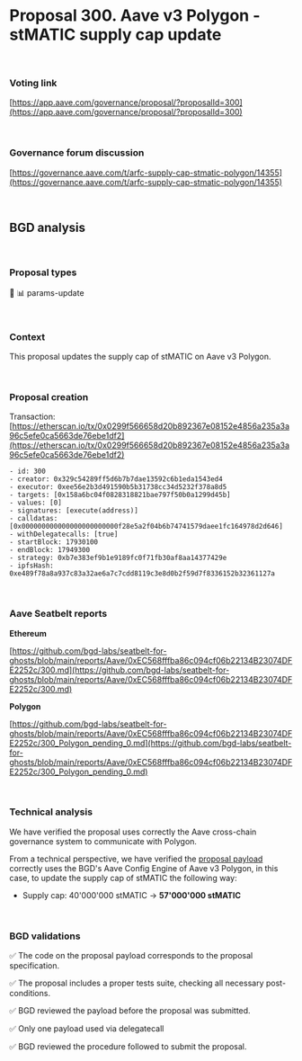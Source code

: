 # Proposal 300. Aave v3 Polygon - stMATIC supply cap update

<br>


### Voting link

[https://app.aave.com/governance/proposal/?proposalId=300](https://app.aave.com/governance/proposal/?proposalId=300)

<br>

### Governance forum discussion

[https://governance.aave.com/t/arfc-supply-cap-stmatic-polygon/14355](https://governance.aave.com/t/arfc-supply-cap-stmatic-polygon/14355)

<br>

## BGD analysis

<br>

### Proposal types

:wrench: :bar_chart: params-update

<br>

### Context

This proposal updates the supply cap of stMATIC on Aave v3 Polygon.


<br>

### Proposal creation

Transaction: [https://etherscan.io/tx/0x0299f566658d20b892367e08152e4856a235a3a96c5efe0ca5663de76ebe1df2](https://etherscan.io/tx/0x0299f566658d20b892367e08152e4856a235a3a96c5efe0ca5663de76ebe1df2)

```
- id: 300
- creator: 0x329c54289ff5d6b7b7dae13592c6b1eda1543ed4
- executor: 0xee56e2b3d491590b5b31738cc34d5232f378a8d5
- targets: [0x158a6bc04f0828318821bae797f50b0a1299d45b]
- values: [0]
- signatures: [execute(address)]
- calldatas: [0x000000000000000000000000f28e5a2f04b6b74741579daee1fc164978d2d646]
- withDelegatecalls: [true]
- startBlock: 17930100
- endBlock: 17949300
- strategy: 0xb7e383ef9b1e9189fc0f71fb30af8aa14377429e
- ipfsHash: 0xe489f78a8a937c83a32ae6a7c7cdd8119c3e8d0b2f59d7f8336152b32361127a
```

<br>

### Aave Seatbelt reports

**Ethereum**

[https://github.com/bgd-labs/seatbelt-for-ghosts/blob/main/reports/Aave/0xEC568fffba86c094cf06b22134B23074DFE2252c/300.md](https://github.com/bgd-labs/seatbelt-for-ghosts/blob/main/reports/Aave/0xEC568fffba86c094cf06b22134B23074DFE2252c/300.md)

**Polygon**

[https://github.com/bgd-labs/seatbelt-for-ghosts/blob/main/reports/Aave/0xEC568fffba86c094cf06b22134B23074DFE2252c/300_Polygon_pending_0.md](https://github.com/bgd-labs/seatbelt-for-ghosts/blob/main/reports/Aave/0xEC568fffba86c094cf06b22134B23074DFE2252c/300_Polygon_pending_0.md)

<br>

### Technical analysis

We have verified the proposal uses correctly the Aave cross-chain governance system to communicate with Polygon.

From a technical perspective, we have verified the [proposal payload](https://polygonscan.com/address/0xf28e5a2f04b6b74741579daee1fc164978d2d646#code#F1#L31) correctly uses the BGD's Aave Config Engine of Aave v3 Polygon, in this case, to update the supply cap of stMATIC the following way:
- Supply cap: 40'000'000 stMATIC -> **57'000'000 stMATIC**

<br>

### BGD validations

:white_check_mark: The code on the proposal payload corresponds to the proposal specification.

:white_check_mark: The proposal includes a proper tests suite, checking all necessary post-conditions.

:white_check_mark: BGD reviewed the payload before the proposal was submitted.

:white_check_mark: Only one payload used via delegatecall

:white_check_mark: BGD reviewed the procedure followed to submit the proposal.
